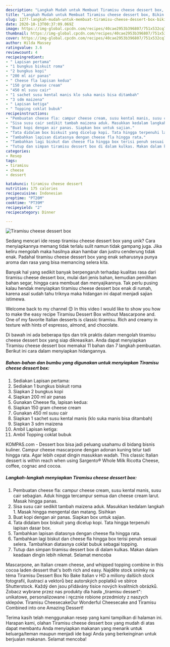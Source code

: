 ```yaml
---
description: "Langkah Mudah untuk Membuat Tiramisu cheese dessert box, Bikin Ngiler"
title: "Langkah Mudah untuk Membuat Tiramisu cheese dessert box, Bikin Ngiler"
slug: 1277-langkah-mudah-untuk-membuat-tiramisu-cheese-dessert-box-bikin-ngiler
date: 2020-10-13T00:37:09.069Z
image: https://img-global.cpcdn.com/recipes/40cae2953b396807/751x532cq70/tiramisu-cheese-dessert-box-foto-resep-utama.jpg
thumbnail: https://img-global.cpcdn.com/recipes/40cae2953b396807/751x532cq70/tiramisu-cheese-dessert-box-foto-resep-utama.jpg
cover: https://img-global.cpcdn.com/recipes/40cae2953b396807/751x532cq70/tiramisu-cheese-dessert-box-foto-resep-utama.jpg
author: Hilda Massey
ratingvalue: 3.6
reviewcount: 4
recipeingredient:
- " Lapisan pertama"
- "1 bungkus biskuit roma"
- "2 bungkus kopi"
- "200 ml air panas"
- " Cheese fla lapisan kedua"
- "150 gram cheese cream"
- "450 ml susu cair"
- "1 sachet susu kental manis klo suka manis bisa ditambah"
- "3 sdm maizena"
- " Lapisan ketiga"
- " Topping coklat bubuk"
recipeinstructions:
- "Pembuatan cheese fla: campur cheese cream, susu kental manis, susu cair sebagian. Aduk hingga tercampur semua dan cheese cream larut. Masak hingga panas."
- "Sisa susu cair sedikit tambah maizena aduk. Masukkan kedalam langkah 1. Masak hingga mengental dan matang. Sisihkan"
- "Buat kopi dengan air panas. Siapkan box untuk sajian."
- "Tata didalam box biskuit yang dicelup kopi. Tata hingga terpenuhi lapisan dasar box."
- "Tambahkan lapisan diatasnya dengan cheese fla hingga rata."
- "Tambahkan lagi biskut dan cheese fla hingga box terisi penuh sesuai selera. Tambahkan diatasnya coklat bubuk sebagai topping."
- "Tutup dan simpan tiramisu dessert box di dalam kulkas. Makan dalam keadaan dingin lebih nikmat. Selamat mencoba"
categories:
- Resep
tags:
- tiramisu
- cheese
- dessert

katakunci: tiramisu cheese dessert 
nutrition: 175 calories
recipecuisine: Indonesian
preptime: "PT20M"
cooktime: "PT39M"
recipeyield: "2"
recipecategory: Dinner

---
```



![Tiramisu cheese dessert box](https://img-global.cpcdn.com/recipes/40cae2953b396807/751x532cq70/tiramisu-cheese-dessert-box-foto-resep-utama.jpg)

Sedang mencari ide resep tiramisu cheese dessert box yang unik? Cara menyiapkannya memang tidak terlalu sulit namun tidak gampang juga. Jika keliru mengolah maka hasilnya akan hambar dan justru cenderung tidak enak. Padahal tiramisu cheese dessert box yang enak seharusnya punya aroma dan rasa yang bisa memancing selera kita.

Banyak hal yang sedikit banyak berpengaruh terhadap kualitas rasa dari tiramisu cheese dessert box, mulai dari jenis bahan, kemudian pemilihan bahan segar, hingga cara membuat dan menyajikannya. Tak perlu pusing kalau hendak menyiapkan tiramisu cheese dessert box enak di rumah, karena asal sudah tahu triknya maka hidangan ini dapat menjadi sajian istimewa.

Welcome back to my channel 😊 In this video I would like to show you how to make the easy recipe Tiramisu Dessert Box without Mascarpone and. One of my favorite Italian desserts is classic tiramisu. Rich and creamy in texture with hints of espresso, almond, and chocolate.


Di bawah ini ada beberapa tips dan trik praktis dalam mengolah tiramisu cheese dessert box yang siap dikreasikan. Anda dapat menyiapkan Tiramisu cheese dessert box memakai 11 bahan dan 7 langkah pembuatan. Berikut ini cara dalam menyiapkan hidangannya.

<!--inarticleads1-->

##### Bahan-bahan dan bumbu yang digunakan untuk menyiapkan Tiramisu cheese dessert box:

1. Sediakan  Lapisan pertama:
1. Sediakan 1 bungkus biskuit roma
1. Siapkan 2 bungkus kopi
1. Siapkan 200 ml air panas
1. Gunakan  Cheese fla, lapisan kedua:
1. Siapkan 150 gram cheese cream
1. Gunakan 450 ml susu cair
1. Siapkan 1 sachet susu kental manis (klo suka manis bisa ditambah)
1. Siapkan 3 sdm maizena
1. Ambil  Lapisan ketiga:
1. Ambil  Topping coklat bubuk


KOMPAS.com - Dessert box bisa jadi peluang usahamu di bidang bisnis kuliner. Campur cheese mascarpone dengan adonan kuning telur tadi hingga rata. Agar lebih cepat dingin masukkan wadah. This classic Italian dessert is within reach when using Sargento® Whole Milk Ricotta Cheese, coffee, cognac and cocoa. 

<!--inarticleads2-->

##### Langkah-langkah menyiapkan Tiramisu cheese dessert box:

1. Pembuatan cheese fla: campur cheese cream, susu kental manis, susu cair sebagian. Aduk hingga tercampur semua dan cheese cream larut. Masak hingga panas.
1. Sisa susu cair sedikit tambah maizena aduk. Masukkan kedalam langkah 1. Masak hingga mengental dan matang. Sisihkan
1. Buat kopi dengan air panas. Siapkan box untuk sajian.
1. Tata didalam box biskuit yang dicelup kopi. Tata hingga terpenuhi lapisan dasar box.
1. Tambahkan lapisan diatasnya dengan cheese fla hingga rata.
1. Tambahkan lagi biskut dan cheese fla hingga box terisi penuh sesuai selera. Tambahkan diatasnya coklat bubuk sebagai topping.
1. Tutup dan simpan tiramisu dessert box di dalam kulkas. Makan dalam keadaan dingin lebih nikmat. Selamat mencoba


Mascarpone, an Italian cream cheese, and whipped topping combine in this cocoa laden dessert that&#39;s both rich and easy. Najděte stock snímky na téma Tiramisu Dessert Box No Bake Italian v HD a miliony dalších stock fotografií, ilustrací a vektorů bez autorských poplatků ve sbírce Shutterstock. Každý den jsou přidávány tisíce nových kvalitních obrázků. Zobacz wybrane przez nas produkty dla hasła „tiramisu dessert&#34;: unikatowe, personalizowane i ręcznie robione przedmioty z naszych sklepów. Tiramisu CheesecakeOur Wonderful Cheesecake and Tiramisu Combined into one Amazing Dessert! 

Terima kasih telah menggunakan resep yang kami tampilkan di halaman ini. Harapan kami, olahan Tiramisu cheese dessert box yang mudah di atas dapat membantu Anda menyiapkan makanan yang menarik untuk keluarga/teman maupun menjadi ide bagi Anda yang berkeinginan untuk berjualan makanan. Selamat mencoba!
